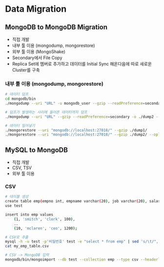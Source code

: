 # Data Migration

## MongoDB to MongoDB Migration

 - 직접 개발
 - 내부 툴 이용 (mongodump, mongorestore)
 - 외부 툴 이용 (MongoShake)
 - Secondary에서 File Copy
 - Replica Set에 멤버로 추가하고 데이터를 Initial Sync 해온다음에 따로 새로운 Cluster를 구축

### 내부 툴 이용 (mongodump, mongorestore)

```bash
# 데이터 덤프
cd mongodb/bin
./mongodump --uri "URL" -u mongodb_user --gzip --readPreference=secondary --out ./dump1

# 덤프가 발생하는 사이에 들어온 데이터까지 덤프
./mongodump --uri "URL" --gzip --readPreference=secondary -o ./dump2 --oplog

# 데이터 밀어넣기
./mongorestore --uri "mongodb://localhost:27018/" --gzip ./dump1/
./mongorestore --uri "mongodb://localhost:27018/" --gzip ./dump2/ --oplogReplay
```

## MySQL to MongoDB

 - 직접 개발
 - CSV, TSV
 - 외부 툴 이용

### CSV

```bash
# 테이블 생성
create table emp(empno int, empname varchar(20), job varchar(20), salary int);
use test

insert into emp values 
    (1, 'smitch', 'clerk', 100),
    ..
    (10, 'mclaren', 'ceo', 1200);

# CSV로 추출
mysql -h -u test -p'비밀번호' test -e "select * from emp" | sed 's/\t/","/g;s/^/"/;s/$/"/;' > my_emp_table.csv
cat my_emp_table.csv

# CSV -> MongoDB 입력
mongodb/bin/mongoimport --db test --collection emp --type csv --headerline --file my_emp_table.csv --uri="URL" -u mongodb_user
```
